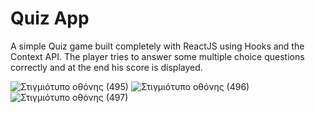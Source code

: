 # Quiz App
A simple Quiz game built completely with ReactJS using Hooks and the Context API. Τhe player tries to answer some multiple choice questions correctly and at the end his score is displayed.

![Στιγμιότυπο οθόνης (495)](https://user-images.githubusercontent.com/32638807/194054775-c216d472-43cb-40b5-9e4e-8e9abadbbb97.png)
![Στιγμιότυπο οθόνης (496)](https://user-images.githubusercontent.com/32638807/194054798-db07ca1c-fef8-4853-8735-793bbda6aaab.png)
![Στιγμιότυπο οθόνης (497)](https://user-images.githubusercontent.com/32638807/194054813-62079b2e-e073-4983-a8c3-eae8b8dd80e6.png)
